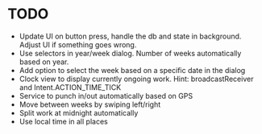 # TODO

* Update UI on button press, handle the db and state in background. Adjust UI if something goes wrong.
* Use selectors in year/week dialog. Number of weeks automatically based on year.
* Add option to select the week based on a specific date in the dialog
* Clock view to display currently ongoing work. Hint: broadcastReceiver and Intent.ACTION_TIME_TICK
* Service to punch in/out automatically based on GPS
* Move between weeks by swiping left/right
* Split work at midnight automatically
* Use local time in all places
